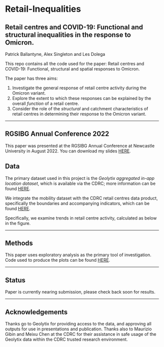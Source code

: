 # Retail-Inequalities

## Retail centres and COVID-19: Functional and structural inequalities in the response to Omicron.
Patrick Ballantyne, Alex Singleton and Les Dolega

This repo contains all the code used for the paper: Retail centres and COVID-19: Functional, structural and spatial responses to Omicron.

The paper has three aims:

1. Investigate the general response of retail centre activity during the Omicron variant.
2. Explore the extent to which these responses can be explained by the overall *function* of a retail centre.
3. Consider the role of the *structural* and catchment characteristics of retail centres in determining their response to the Omicron variant.

---

## RGSIBG Annual Conference 2022

This paper was presented at the RGSIBG Annual Conference at Newcastle University in August 2022. You can download my slides [HERE](https://github.com/patrickballantyne/Retail-Inequalities/blob/main/RGS_2022_Slides.pptx). 

## Data

The primary dataset used in this project is the *Geolytix aggregated in-app location dataset*, which is available via the CDRC; more information can be found [HERE](https://data.cdrc.ac.uk/dataset/geolytix-aggregated-app-location-dataset).

We integrate the mobility dataset with the CDRC retail centres data product, specifically the boundaries and accompanying indicators, which can be found [HERE](https://data.cdrc.ac.uk/dataset/retail-centre-boundaries-and-open-indicators). 

Specifically, we examine trends in retail centre activity, calculated as below in the figure.

---

## Methods

This paper uses exploratory analysis as the primary tool of investigation. Code used to produce the plots can be found [HERE](https://github.com/patrickballantyne/Retail-Inequalities/blob/main/Analysis%20Code/DataViz.R). 

---

## Status

Paper is currently nearing submission, please check back soon for results. 

---

## Acknowledgements

Thanks go to Geolytix for providing access to the data, and approving all outputs for use in presentations and publication. Thanks also to Maurizio Gibin and Meixu Chen at the CDRC for their assistance in safe usage of the Geolytix data within the CDRC trusted research environment. 


